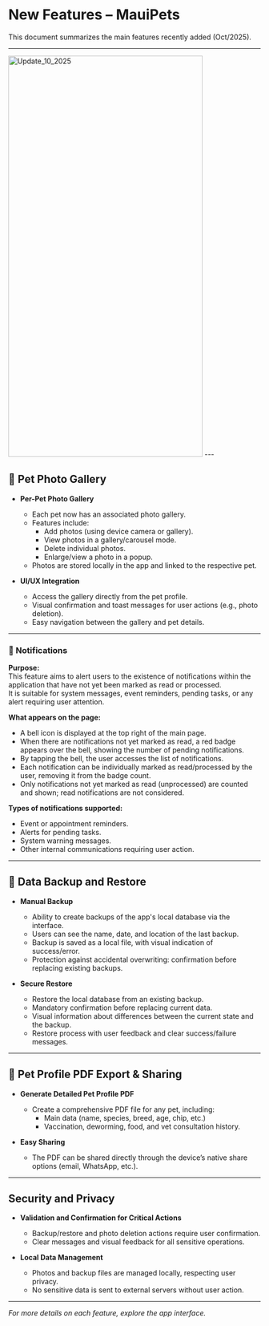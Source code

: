 # New Features – MauiPets

This document summarizes the main features recently added (Oct/2025).

---
<img width="388" height="800" alt="Update_10_2025" src="https://github.com/user-attachments/assets/af31e042-ea8f-4f18-9416-01e1e79e3b6f" />
---

## 📸 Pet Photo Gallery

- **Per-Pet Photo Gallery**
  - Each pet now has an associated photo gallery.
  - Features include:
    - Add photos (using device camera or gallery).
    - View photos in a gallery/carousel mode.
    - Delete individual photos.
    - Enlarge/view a photo in a popup.
  - Photos are stored locally in the app and linked to the respective pet.

- **UI/UX Integration**
  - Access the gallery directly from the pet profile.
  - Visual confirmation and toast messages for user actions (e.g., photo deletion).
  - Easy navigation between the gallery and pet details.

---

### 📢 Notifications

**Purpose:**  
This feature aims to alert users to the existence of notifications within the application that have not yet been marked as read or processed.  
It is suitable for system messages, event reminders, pending tasks, or any alert requiring user attention.

**What appears on the page:**  
- A bell icon is displayed at the top right of the main page.
- When there are notifications not yet marked as read, a red badge appears over the bell, showing the number of pending notifications.
- By tapping the bell, the user accesses the list of notifications.
- Each notification can be individually marked as read/processed by the user, removing it from the badge count.
- Only notifications not yet marked as read (unprocessed) are counted and shown; read notifications are not considered.

**Types of notifications supported:**  
- Event or appointment reminders.
- Alerts for pending tasks.
- System warning messages.
- Other internal communications requiring user action.

---

## 🔐 Data Backup and Restore

- **Manual Backup**
  - Ability to create backups of the app's local database via the interface.
  - Users can see the name, date, and location of the last backup.
  - Backup is saved as a local file, with visual indication of success/error.
  - Protection against accidental overwriting: confirmation before replacing existing backups.

- **Secure Restore**
  - Restore the local database from an existing backup.
  - Mandatory confirmation before replacing current data.
  - Visual information about differences between the current state and the backup.
  - Restore process with user feedback and clear success/failure messages.

---

## 📄 Pet Profile PDF Export & Sharing

- **Generate Detailed Pet Profile PDF**
  - Create a comprehensive PDF file for any pet, including:
    - Main data (name, species, breed, age, chip, etc.)
    - Vaccination, deworming, food, and vet consultation history.
  
- **Easy Sharing**
  - The PDF can be shared directly through the device’s native share options (email, WhatsApp, etc.).  

---

## Security and Privacy

- **Validation and Confirmation for Critical Actions**
  - Backup/restore and photo deletion actions require user confirmation.
  - Clear messages and visual feedback for all sensitive operations.

- **Local Data Management**
  - Photos and backup files are managed locally, respecting user privacy.
  - No sensitive data is sent to external servers without user action.

---

*For more details on each feature, explore the app interface.*

